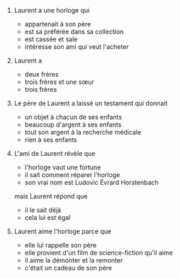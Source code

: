---
---

1. Laurent a une horloge qui

   * appartenait à son père
   * est sa préférée dans sa collection
   * est cassée et sale
   * intéresse son ami qui veut l'acheter

2. Laurent a

   * deux frères
   * trois frères et une sœur
   * trois frères

3. Le père de Laurent a laissé un testament qui donnait

   * un objet à chacun de ses enfants
   * beaucoup d'argent à ses enfants
   * tout son argent à la recherche médicale
   * rien à ses enfants

4. L'ami de Laurent révèle que

   * l'horloge vaut une fortune
   * il sait comment réparer l'horloge
   * son vrai nom est Ludovic Évrard Horstenbach

   mais Laurent répond que

   * il le sait déjà
   * cela lui est égal

5. Laurent aime l'horloge parce que

   * elle lui rappelle son père
   * elle provient d'un film de science-fiction qu'il aime
   * il aime la démonter et la remonter
   * c'était un cadeau de son père